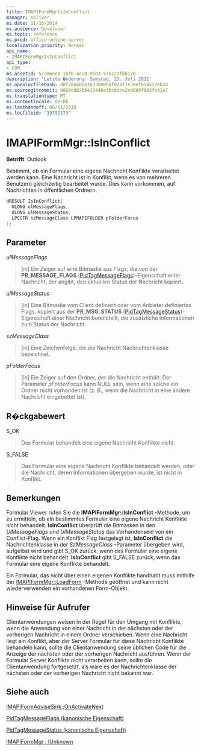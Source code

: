```yaml
---
title: IMAPIFormMgrIsInConflict
manager: soliver
ms.date: 11/16/2014
ms.audience: Developer
ms.topic: reference
ms.prod: office-online-server
localization_priority: Normal
api_name:
- IMAPIFormMgrIsInConflict
api_type:
- COM
ms.assetid: 5ca86ee8-1bf6-4ec8-95b3-575c22fbb170
description: 'Letzte �nderung: Samstag, 23. Juli 2011'
ms.openlocfilehash: d8f28a6b0a1633b0060f02af7e38ef058527eb24
ms.sourcegitcommit: 9d60cd82b5413446e5bc8ace2cd689f683fb41a7
ms.translationtype: MT
ms.contentlocale: de-DE
ms.lasthandoff: 06/11/2018
ms.locfileid: "19792173"
---
```

# <a name="imapiformmgrisinconflict"></a>IMAPIFormMgr::IsInConflict

  
  
**Betrifft**: Outlook 
  
Bestimmt, ob ein Formular eine eigene Nachricht Konflikte verarbeitet werden kann. Eine Nachricht ist in Konflikt, wenn es von mehreren Benutzern gleichzeitig bearbeitet wurde. Dies kann vorkommen, auf Nachrichten in öffentlichen Ordnern.
  
```cpp
HRESULT IsInConflict(
  ULONG ulMessageFlags,
  ULONG ulMessageStatus,
  LPCSTR szMessageClass LPMAPIFOLDER pFolderFocus
);
```

## <a name="parameters"></a>Parameter

 _ulMessageFlags_
  
> [in] Ein Zeiger auf eine Bitmaske aus Flags, die von der **PR_MESSAGE_FLAGS** ([PidTagMessageFlags](pidtagmessageflags-canonical-property.md))-Eigenschaft einer Nachricht, der angibt, den aktuellen Status der Nachricht kopiert.
    
 _ulMessageStatus_
  
> [in] Eine Bitmaske vom Client definiert oder vom Anbieter definiertes Flags, kopiert aus der **PR_MSG_STATUS** ([PidTagMessageStatus](pidtagmessagestatus-canonical-property.md))-Eigenschaft einer Nachricht bereitstellt, die zusätzliche Informationen zum Status der Nachricht.
    
 _szMessageClass_
  
> [in] Eine Zeichenfolge, die die Nachricht Nachrichtenklasse bezeichnet.
    
 _pFolderFocus_
  
> [in] Ein Zeiger auf den Ordner, der die Nachricht enthält. Der Parameter _pFolderFocus_ kann NULL sein, wenn eine solche ein Ordner nicht vorhanden ist (z. B., wenn die Nachricht in eine andere Nachricht eingebettet ist). 
    
## <a name="return-value"></a>R�ckgabewert

S_OK 
  
> Das Formular behandelt eine eigene Nachricht Konflikte nicht.
    
S_FALSE 
  
> Das Formular eine eigene Nachricht Konflikte behandelt werden, oder die Nachricht, deren Informationen übergeben wurde, ist nicht in Konflikt.
    
## <a name="remarks"></a>Bemerkungen

Formular Viewer rufen Sie die **IMAPIFormMgr::IsInConflict** -Methode, um zu ermitteln, ob ein bestimmtes Formular eine eigene Nachricht Konflikte nicht behandelt. **IsInConflict** überprüft die Bitmasken in den _UlMessageFlags_ und _UlMessageStatus_ das Vorhandensein von ein Conflict-Flag. Wenn ein Konflikt Flag festgelegt ist, **IsInConflict** die Nachrichtenklasse in der _SzMessageClass_ -Parameter übergeben wird, aufgelöst wird und gibt S_OK zurück, wenn das Formular eine eigene Konflikte nicht behandelt. **IsInConflict** gibt S_FALSE zurück, wenn das Formular eine eigene Konflikte behandelt. 
  
Ein Formular, das nicht über einen eigenen Konflikte handhabt muss mithilfe der [IMAPIFormMgr::LoadForm](imapiformmgr-loadform.md) -Methode geöffnet und kann nicht wiederverwenden ein vorhandenen Form-Objekt. 
  
## <a name="notes-to-callers"></a>Hinweise für Aufrufer

Clientanwendungen weisen in der Regel für den Umgang mit Konflikte, wenn die Anwendung von einer Nachricht in der nächsten oder der vorherigen Nachricht in einem Ordner verschieben. Wenn eine Nachricht liegt ein Konflikt, aber der Server Formular für diese Nachricht Konflikte behandeln kann, sollte die Clientanwendung seine üblichen Code für die Anzeige der nächsten oder der vorherigen Nachricht ausführen. Wenn der Formular Server Konflikte nicht verarbeiten kann, sollte die Clientanwendung fortgesetzt, als wäre es der Nachrichtenklasse der nächsten oder der vorherigen Nachricht nicht bekannt war. 
  
## <a name="see-also"></a>Siehe auch



[IMAPIFormAdviseSink::OnActivateNext](imapiformadvisesink-onactivatenext.md)
  
[PidTagMessageFlags (kanonische Eigenschaft)](pidtagmessageflags-canonical-property.md)
  
[PidTagMessageStatus (kanonische Eigenschaft)](pidtagmessagestatus-canonical-property.md)
  
[IMAPIFormMgr : IUnknown](imapiformmgriunknown.md)


